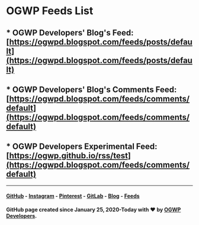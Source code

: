 # OGWP Feeds List
## * OGWP Developers' Blog's Feed: [https://ogwpd.blogspot.com/feeds/posts/default](https://ogwpd.blogspot.com/feeds/posts/default)
## * OGWP Developers' Blog's Comments Feed: [https://ogwpd.blogspot.com/feeds/comments/default](https://ogwpd.blogspot.com/feeds/comments/default)
## * OGWP Developers Experimental Feed: [https://ogwp.github.io/rss/test](https://ogwpd.blogspot.com/feeds/comments/default)

_____________________
#### [GitHub](https://github.com/ogwpd) - [Instagram](https://instagram.com/ogwpd) - [Pinterest](https://www.pinterest.com/ogwpteam) - [GitLab](https://gitlab.com/ogwpd) - [Blog](https://ogwpd.blogspot.com) - [Feeds](https://ogwpd.github.io/feeds)
#### GitHub page created since January 25, 2020-Today with ❤️ by [OGWP Developers](https://ogwpd.github.io).
